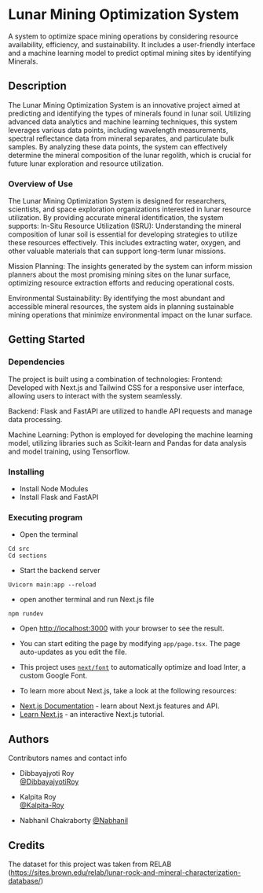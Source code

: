 # Lunar Mining Optimization System

A system to optimize space mining operations by considering resource availability, efficiency, and sustainability. It includes a user-friendly interface and a machine learning model to predict optimal mining sites by identifying Minerals.

## Description

The Lunar Mining Optimization System is an innovative project aimed at predicting and identifying the types of minerals found in lunar soil. Utilizing advanced data analytics and machine learning techniques, this system leverages various data points, including wavelength measurements, spectral reflectance data from mineral separates, and particulate bulk samples. By analyzing these data points, the system can effectively determine the mineral composition of the lunar regolith, which is crucial for future lunar exploration and resource utilization.

### Overview of Use

The Lunar Mining Optimization System is designed for researchers, scientists, and space exploration organizations interested in lunar resource utilization. By providing accurate mineral identification, the system supports:
In-Situ Resource Utilization (ISRU): Understanding the mineral composition of lunar soil is essential for developing strategies to utilize these resources effectively. This includes extracting water, oxygen, and other valuable materials that can support long-term lunar missions.

Mission Planning: The insights generated by the system can inform mission planners about the most promising mining sites on the lunar surface, optimizing resource extraction efforts and reducing operational costs.

Environmental Sustainability: By identifying the most abundant and accessible mineral resources, the system aids in planning sustainable mining operations that minimize environmental impact on the lunar surface.

## Getting Started

### Dependencies

The project is built using a combination of technologies:
Frontend: Developed with Next.js and Tailwind CSS for a responsive user interface, allowing users to interact with the system seamlessly.

Backend: Flask and FastAPI are utilized to handle API requests and manage data processing.

Machine Learning: Python is employed for developing the machine learning model, utilizing libraries such as Scikit-learn and Pandas for data analysis and model training, using Tensorflow.

### Installing

* Install Node Modules
* Install Flask and FastAPI

### Executing program

* Open the terminal
```
Cd src
Cd sections
```
* Start the backend server
```
Uvicorn main:app --reload
```

* open another terminal and run Next.js file

```
npm rundev
```
* Open [http://localhost:3000](http://localhost:3000) with your browser to see the result.

* You can start editing the page by modifying `app/page.tsx`. The page auto-updates as you edit the file.

* This project uses [`next/font`](https://nextjs.org/docs/basic-features/font-optimization) to automatically optimize and load Inter, a custom Google Font.

* To learn more about Next.js, take a look at the following resources:

- [Next.js Documentation](https://nextjs.org/docs) - learn about Next.js features and API.
- [Learn Next.js](https://nextjs.org/learn) - an interactive Next.js tutorial.


## Authors

Contributors names and contact info

* Dibbayajyoti Roy  
 [@DibbayajyotiRoy](https://github.com/DibbayajyotiRoy)

* Kalpita Roy  
 [@Kalpita-Roy](https://github.com/Kalpita-Roy)

* Nabhanil Chakraborty 
 [@Nabhanil](https://github.com/Nabhanil)


## Credits

The dataset for this project was taken from RELAB (https://sites.brown.edu/relab/lunar-rock-and-mineral-characterization-database/) 
